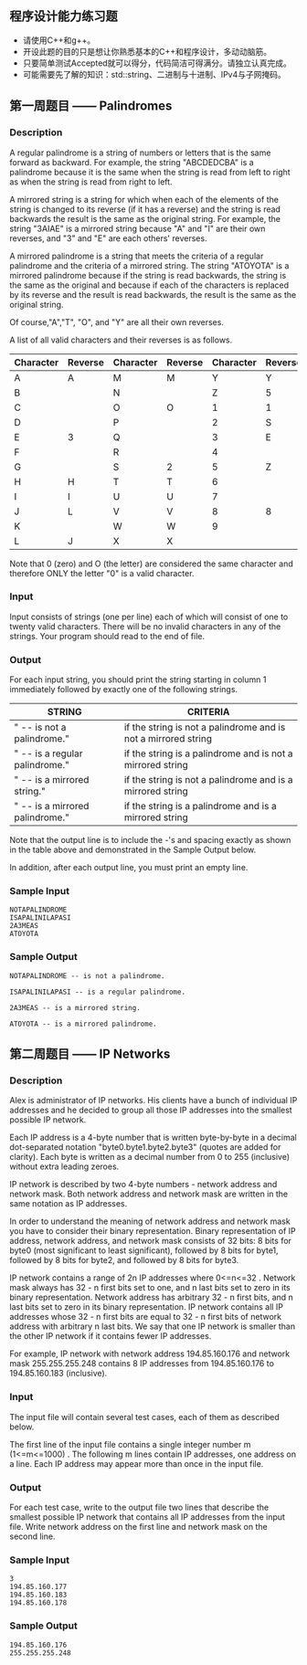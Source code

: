 ## 程序设计能力练习题

- 请使用C++和g++。
- 开设此题的目的只是想让你熟悉基本的C++和程序设计，多动动脑筋。
- 只要简单测试Accepted就可以得分，代码简洁可得满分。请独立认真完成。
- 可能需要先了解的知识：std::string、二进制与十进制、IPv4与子网掩码。

## 第一周题目 —— Palindromes

### Description

A regular palindrome is a string of numbers or letters that is the same forward as backward. For example, the string "ABCDEDCBA" is a palindrome because it is the same when the string is read from left to right as when the string is read from right to left.  

A mirrored string is a string for which when each of the elements of the string is changed to its reverse (if it has a reverse) and the string is read backwards the result is the same as the original string. For example, the string "3AIAE" is a mirrored string because "A" and "I" are their own reverses, and "3" and "E" are each others' reverses.  

A mirrored palindrome is a string that meets the criteria of a regular palindrome and the criteria of a mirrored string. The string "ATOYOTA" is a mirrored palindrome because if the string is read backwards, the string is the same as the original and because if each of the characters is replaced by its reverse and the result is read backwards, the result is the same as the original string.  

Of course,"A","T", "O", and "Y" are all their own reverses.  

A list of all valid characters and their reverses is as follows.  


|Character|Reverse|Character|Reverse|Character|Reverse|  
|----|----|----|----|----|----| 
|A	|A	|M	|M	|Y	|Y|  
|B	| 	|N	| 	|Z	|5|  
|C	| 	|O	|O	|1	|1|  
|D	| 	|P	| 	|2	|S|  
|E	|3	|Q	| 	|3	|E|  
|F	| 	|R	| 	|4	| |  
|G	| 	|S	|2	|5	|Z|  
|H	|H	|T	|T	|6	| |  
|I	|I	|U	|U	|7	| |  
|J	|L	|V	|V	|8	|8|  
|K	| 	|W	|W	|9	| |  
|L	|J	|X	|X	| 	| |  

Note that 0 (zero) and O (the letter) are considered the same character and therefore ONLY the letter "0" is a valid character.  

### Input
Input consists of strings (one per line) each of which will consist of one to twenty valid characters. There will be no invalid characters in any of the strings. Your program should read to the end of file.  

### Output
For each input string, you should print the string starting in column 1 immediately followed by exactly one of the following strings.  

| STRING | CRITERIA |  
|------|------|  
| " -- is not a palindrome." | if the string is not a palindrome and is not a mirrored string |  
| " -- is a regular palindrome." | if the string is a palindrome and is not a mirrored string |  
| " -- is a mirrored string." | if the string is not a palindrome and is a mirrored string |  
| " -- is a mirrored palindrome." | if the string is a palindrome and is a mirrored string |  

Note that the output line is to include the -'s and spacing exactly as shown in the table above and demonstrated in the Sample Output below.  

In addition, after each output line, you must print an empty line.  

### Sample Input
```
NOTAPALINDROME 
ISAPALINILAPASI 
2A3MEAS 
ATOYOTA

```

### Sample Output
```
NOTAPALINDROME -- is not a palindrome.
 
ISAPALINILAPASI -- is a regular palindrome.
 
2A3MEAS -- is a mirrored string.
 
ATOYOTA -- is a mirrored palindrome.

```


## 第二周题目 —— IP Networks

### Description

Alex is administrator of IP networks. His clients have a bunch of individual IP addresses and he decided to group all those IP addresses into the smallest possible IP network.  

Each IP address is a 4-byte number that is written byte-by-byte in a decimal dot-separated notation "byte0.byte1.byte2.byte3" (quotes are added for clarity). Each byte is written as a decimal number from 0 to 255 (inclusive) without extra leading zeroes.  

IP network is described by two 4-byte numbers - network address and network mask. Both network address and network mask are written in the same notation as IP addresses.  

In order to understand the meaning of network address and network mask you have to consider their binary representation. Binary representation of IP address, network address, and network mask consists of 32 bits: 8 bits for byte0 (most significant to least significant), followed by 8 bits for byte1, followed by 8 bits for byte2, and followed by 8 bits for byte3.  

IP network contains a range of 2n IP addresses where 0<=n<=32 . Network mask always has 32 - n first bits set to one, and n last bits set to zero in its binary representation. Network address has arbitrary 32 - n first bits, and n last bits set to zero in its binary representation. IP network contains all IP addresses whose 32 - n first bits are equal to 32 - n first bits of network address with arbitrary n last bits. We say that one IP network is smaller than the other IP network if it contains fewer IP addresses.  

For example, IP network with network address 194.85.160.176 and network mask 255.255.255.248 contains 8 IP addresses from 194.85.160.176 to 194.85.160.183 (inclusive).  

### Input

The input file will contain several test cases, each of them as described below.  

The first line of the input file contains a single integer number m (1<=m<=1000) . The following m lines contain IP addresses, one address on a line. Each IP address may appear more than once in the input file.  

### Output

For each test case, write to the output file two lines that describe the smallest possible IP network that contains all IP addresses from the input file. Write network address on the first line and network mask on the second line.  

### Sample Input
```
3 
194.85.160.177 
194.85.160.183 
194.85.160.178

```

### Sample Output
```
194.85.160.176 
255.255.255.248

```
